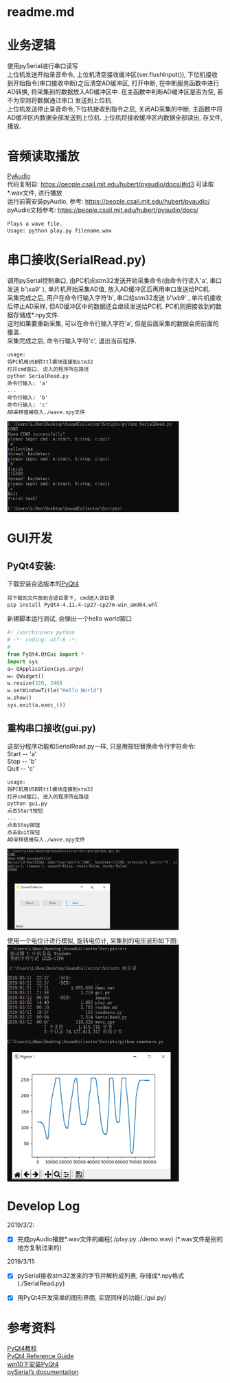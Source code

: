 # readme.md

# 业务逻辑
使用pySerial进行串口读写  
上位机发送开始录音命令, 上位机清空接收缓冲区(ser.flushInput()),
下位机接收到开始指令(串口接收中断)之后清空AD缓冲区, 打开中断, 在中断服务函数中进行AD转换,
将采集到的数据放入AD缓冲区中. 在主函数中判断AD缓冲区是否为空, 若不为空则将数据通过串口
发送到上位机.  
上位机发送停止录音命令,下位机接收到指令之后, 关闭AD采集的中断,
主函数中将AD缓冲区内数据全部发送到上位机.
上位机将接收缓冲区内数据全部读出, 存文件, 播放.

# 音频读取播放
[PyAudio](http://people.csail.mit.edu/hubert/pyaudio/)  
代码复制自: https://people.csail.mit.edu/hubert/pyaudio/docs/#id3
可读取\*.wav文件, 进行播放  
运行前需安装pyAudio, 参考: https://people.csail.mit.edu/hubert/pyaudio/  
pyAudio文档参考: https://people.csail.mit.edu/hubert/pyaudio/docs/  

	Plays a wave file.  
	Usage: python play.py filename.wav

# 串口接收(SerialRead.py)
调用pySerial控制串口, 由PC机向stm32发送开始采集命令(由命令行读入'a', 串口发送 b'\xa9' ),
单片机开始采集AD值, 放入AD缓冲区后再用串口发送给PC机.  
采集完成之后, 用户在命令行输入字符'b', 串口给stm32发送 b'\xb9' , 单片机接收后停止AD采样,
但AD缓冲区中的数据还会继续发送给PC机. PC机则把接收到的数据存储成\*.npy文件.  
这时如果要重新采集, 可以在命令行输入字符'a', 但是后面采集的数据会把前面的覆盖.  
采集完成之后, 命令行输入字符'c', 退出当前程序.  

	usage:	
	将PC机用USB转ttl模块连接到stm32  
	打开cmd窗口, 进入的程序所在路径  
	python SerialRead.py  
	命令行输入: 'a'  
	...  
	命令行输入: 'b'
	命令行输入: 'c'
	AD采样值被存入./wave.npy文件
<img src="./images/run_SerialRead.py.png" width="400" align=center />  

# GUI开发 
## PyQt4安装:  
下载安装合适版本的[PyQt4](https://www.lfd.uci.edu/~gohlke/pythonlibs/#pyqt4)  

	将下载的文件放到合适目录下, cmd进入该目录  
	pip install PyQt4-4.11.4-cp27-cp27m-win_amd64.whl

新建脚本运行测试, 会弹出一个hello world窗口
```python
#! /usr/bin/env python
# -*- coding: utf-8 -*-
#
from PyQt4.QtGui import *
import sys
a= QApplication(sys.argv)
w= QWidget()
w.resize(320, 240)
w.setWindowTitle("Hello World")
w.show()
sys.exit(a.exec_())
```

## 重构串口接收(gui.py)
这部分程序功能和SerialRead.py一样, 只是用按钮替换命令行字符命令:  
Start -- 'a'  
Stop  -- 'b'  
Quit  -- 'c'  

	usage:	
	将PC机用USB转ttl模块连接到stm32  
	打开cmd窗口, 进入的程序所在路径  
	python gui.py  
	点击Start按钮  
	...  
	点击Stop按钮  
	点击Quit按钮  
	AD采样值被存入./wave.npy文件
<img src="./images/run_gui.py.png" width="400" align=center />  


使用一个电位计进行模拟, 旋转电位计, 采集到的电压波形如下图:  
<img src="./images/对电位计进行AD采样.png" width="400" align=center />  

# Develop Log
2019/3/2:
- [x] 完成pyAudio播放\*.wav文件的编程(./play.py ./demo.wav)
(\*.wav文件是别的地方复制过来的)

2019/3/11:
- [x] pySerial接收stm32发来的字节并解析成列表, 存储成\*.npy格式(./SerialRead.py)
- [x] 用PyQt4开发简单的图形界面, 实现同样的功能(./gui.py)


# 参考资料
[PyQt4教程](http://www.qaulau.com/books/PyQt4_Tutorial/)  
[PyQt4 Reference Guide](http://pyqt.sourceforge.net/Docs/PyQt4/)  
[win10下安装PyQt4](https://blog.csdn.net/u013360881/article/details/80304033)  
[pySerial’s documentation](https://pythonhosted.org/pyserial/)  
